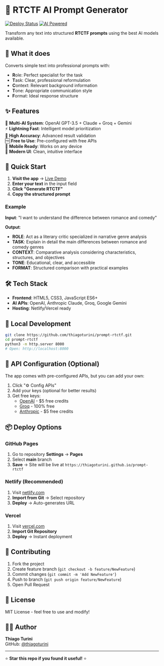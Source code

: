 # 🚀 RTCTF AI Prompt Generator

[![Deploy Status](https://img.shields.io/badge/Deploy-Ready-green?style=for-the-badge)](https://github.com/thiagoturini/prompt-rtctf)
[![AI Powered](https://img.shields.io/badge/AI-Multi--Model-blue?style=for-the-badge&logo=openai)](https://openai.com)

Transform any text into structured **RTCTF prompts** using the best AI models available.

## 🎯 What it does

Converts simple text into professional prompts with:
- **R**ole: Perfect specialist for the task
- **T**ask: Clear, professional reformulation  
- **C**ontext: Relevant background information
- **T**one: Appropriate communication style
- **F**ormat: Ideal response structure

## ✨ Features

🤖 **Multi-AI System**: OpenAI GPT-3.5 + Claude + Groq + Gemini  
⚡ **Lightning Fast**: Intelligent model prioritization  
🎯 **High Accuracy**: Advanced result validation  
🆓 **Free to Use**: Pre-configured with free APIs  
📱 **Mobile Ready**: Works on any device  
🎨 **Modern UI**: Clean, intuitive interface  

## 🚀 Quick Start

1. **Visit the app** → [Live Demo](https://your-app.netlify.app)
2. **Enter your text** in the input field
3. **Click "Generate RTCTF"** 
4. **Copy the structured prompt**

### Example
**Input**: "I want to understand the difference between romance and comedy"

**Output**:
- **ROLE**: Act as a literary critic specialized in narrative genre analysis
- **TASK**: Explain in detail the main differences between romance and comedy genres  
- **CONTEXT**: Comparative analysis considering characteristics, structures, and objectives
- **TONE**: Educational, clear, and accessible
- **FORMAT**: Structured comparison with practical examples

## 🛠️ Tech Stack

- **Frontend**: HTML5, CSS3, JavaScript ES6+
- **AI APIs**: OpenAI, Anthropic Claude, Groq, Google Gemini
- **Hosting**: Netlify/Vercel ready

## 🔧 Local Development

```bash
git clone https://github.com/thiagoturini/prompt-rtctf.git
cd prompt-rtctf
python3 -m http.server 8000
# Open: http://localhost:8000
```

## 🔑 API Configuration (Optional)

The app comes with pre-configured APIs, but you can add your own:

1. Click "⚙️ Config APIs"
2. Add your keys (optional for better results)
3. Get free keys:
   - [OpenAI](https://platform.openai.com/api-keys) - $5 free credits
   - [Groq](https://console.groq.com/keys) - 100% free
   - [Anthropic](https://console.anthropic.com/) - $5 free credits

## 📦 Deploy Options

### GitHub Pages
1. Go to repository **Settings** → **Pages**
2. Select **main** branch
3. **Save** → Site will be live at `https://thiagoturini.github.io/prompt-rtctf`

### Netlify (Recommended)
1. Visit [netlify.com](https://netlify.com)
2. **Import from Git** → Select repository
3. **Deploy** → Auto-generates URL

### Vercel
1. Visit [vercel.com](https://vercel.com)  
2. **Import Git Repository**
3. **Deploy** → Instant deployment

## 🤝 Contributing

1. Fork the project
2. Create feature branch (`git checkout -b feature/NewFeature`)
3. Commit changes (`git commit -m 'Add NewFeature'`)
4. Push to branch (`git push origin feature/NewFeature`)
5. Open Pull Request

## 📄 License

MIT License - feel free to use and modify!

## 👨‍💻 Author

**Thiago Turini**  
GitHub: [@thiagoturini](https://github.com/thiagoturini)

---

⭐ **Star this repo if you found it useful!** ⭐

